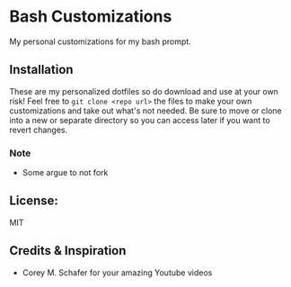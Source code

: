 # Bash Customizations

My personal customizations for my bash prompt.

## Installation
These are my personalized dotfiles so do download and use at your own risk! Feel free to `git clone <repo url>` the files to make your own customizations and take out what's not needed. Be sure to move or clone into a new or separate directory so you can access later if you want to revert changes.

### Note
- Some argue to not fork 

## License:
MIT

## Credits & Inspiration
- Corey M. Schafer for your amazing Youtube videos
